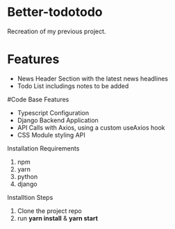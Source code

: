 # Better-todotodo
Recreation of my previous project.

# Features
- News Header Section with the latest news headlines 
- Todo List includings notes to be added

#Code Base Features
- Typescript Configuration
- Django Backend Application 
- API Calls with Axios, using a custom useAxios hook
- CSS Module styling API


Installation Requirements
1. npm
2. yarn
3. python 
4. django

Installtion Steps
1. Clone the project repo
2. run **yarn install** & **yarn start**



